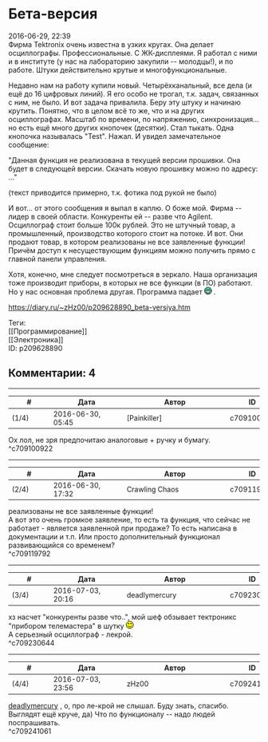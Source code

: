 Бета-версия
===========

  
2016-06-29, 22:39  
 Фирма Tektronix очень известна в узких кругах. Она делает осциллографы. Профессиональные. С ЖК-дисплеями. Я работал с ними и в институте (у нас на лабораторию закупили -- молодцы!), и по работе. Штуки действительно крутые и многофункциональные.   
   
 Недавно нам на работу купили новый. Четырёхканальный, все дела (и ещё до 16 цифровых линий). Я его особо не трогал, т.к. задач, связанных с ним, не было. И вот задача привалила. Беру эту штуку и начинаю крутить. Понятно, что в целом всё то же, что и на других осциллографах. Масштаб по времени, по напряжению, синхронизация... но есть ещё много других кнопочек (десятки). Стал тыкать. Одна кнопочка называлась "Test". Нажал. И увидел замечательное сообщение:   
   
 "Данная функция не реализована в текущей версии прошивки. Она будет в следующей версии. Скачать новую прошивку можно по адресу: ..."   
   
 (текст приводится примерно, т.к. фотика под рукой не было)   
   
 И вот... от этого сообщения я выпал в каплю. О боже мой. Фирма -- лидер в своей области. Конкуренты ей -- разве что Agilent. Осциллограф стоит больше 100к рублей. Это не штучный товар, а промышленный, производство которого стоит на потоке. И вот. Они продают товар, в котором реализованы не все заявленные функции! Причём доступ к несуществующим функциям можно получить прямо с главной панели управления.   
   
 Хотя, конечно, мне следует посмотреться в зеркало. Наша организация тоже производит приборы, в которых не все функции (в ПО) работают. Но у нас основная проблема другая. Программа падает ![:D](pics/1131.gif) .   
  
<https://diary.ru/~zHz00/p209628890_beta-versiya.htm>  
  
Теги:  
[[Программирование]]  
[[Электроника]]  
ID: p209628890  


Комментарии: 4
--------------

  


---



|         #         |              Дата              |                     Автор                     |           ID           |
| --- | --- | --- | --- |
| (1/4) | 2016-06-30, 05:45 | [Painkiller] | c709100922 |

  
 Ох лол, не зря предпочитаю аналоговые + ручку и бумагу.   
 ^c709100922

---



|         #         |              Дата              |                     Автор                     |           ID           |
| --- | --- | --- | --- |
| (2/4) | 2016-06-30, 17:32 | Crawling Chaos | c709119792 |

  
  реализованы не все заявленные функции!    
 А вот это очень громкое заявление, то есть та функция, что сейчас не работает - является заявленной при продаже? То есть написана в документации и т.п. Или просто дополнительный функционал развивающийся со временем?   
 ^c709119792

---



|         #         |              Дата              |                     Автор                     |           ID           |
| --- | --- | --- | --- |
| (3/4) | 2016-07-03, 20:16 | deadlymercury | c709230644 |

  
 хз насчет "конкуренты разве что..", мой шеф обзывает тектроникс "прибором телемастера" в шутку ![:)](pics/3.gif)   
 А серьезный осциллограф - лекрой.   
 ^c709230644

---



|         #         |              Дата              |                     Автор                     |           ID           |
| --- | --- | --- | --- |
| (4/4) | 2016-07-03, 23:56 | zHz00 | c709241061 |

  
  [deadlymercury](http://crazysupp.diary.ru "Записки безумного саппорта")  , о, про ле-крой не слышал. Буду знать, спасибо. Выглядят ещё круче, да) Что по функционалу -- надо людей поспрашивать.   
 ^c709241061